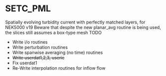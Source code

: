 # SETC_PML
Spatially evolving turbidity current with perfectly matched layers, for NEK5000 v19
Beware that despite the new planar_avg routine is being used, the slices still assumes a box-type mesh
TODO
+ Write i/o routines
+ Write perturbation routines
+ Write spanwise averaging (no time) routines
+ ~~Write userdat1,2,3, useric~~
+ Fix userdat1 
+ Re-Write interpolation routines for inflow flow
